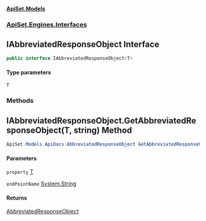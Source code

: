 #### [ApiSet.Models](ApiTestGenerator.Models.md 'ApiTestGenerator.Models')
### [ApiSet.Engines.Interfaces](ApiTestGenerator.Models.md#ApiSet.Engines.Interfaces 'ApiSet.Engines.Interfaces')

## IAbbreviatedResponseObject<T> Interface

```csharp
public interface IAbbreviatedResponseObject<T>
```
#### Type parameters

<a name='ApiSet.Engines.Interfaces.IAbbreviatedResponseObject_T_.T'></a>

`T`
### Methods

<a name='ApiSet.Engines.Interfaces.IAbbreviatedResponseObject_T_.GetAbbreviatedResponseObject(T,string)'></a>

## IAbbreviatedResponseObject<T>.GetAbbreviatedResponseObject(T, string) Method

```csharp
ApiSet.Models.ApiDocs.AbbreviatedResponseObject GetAbbreviatedResponseObject(T property, string endPointName);
```
#### Parameters

<a name='ApiSet.Engines.Interfaces.IAbbreviatedResponseObject_T_.GetAbbreviatedResponseObject(T,string).property'></a>

`property` [T](IAbbreviatedResponseObject_T_.md#ApiSet.Engines.Interfaces.IAbbreviatedResponseObject_T_.T 'ApiSet.Engines.Interfaces.IAbbreviatedResponseObject<T>.T')

<a name='ApiSet.Engines.Interfaces.IAbbreviatedResponseObject_T_.GetAbbreviatedResponseObject(T,string).endPointName'></a>

`endPointName` [System.String](https://docs.microsoft.com/en-us/dotnet/api/System.String 'System.String')

#### Returns
[AbbreviatedResponseObject](AbbreviatedResponseObject.md 'ApiSet.Models.ApiDocs.AbbreviatedResponseObject')
